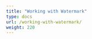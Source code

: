 ```yaml
---
title: "Working with Watermark"
type: docs
url: /working-with-watermark/
weight: 220
---
```



